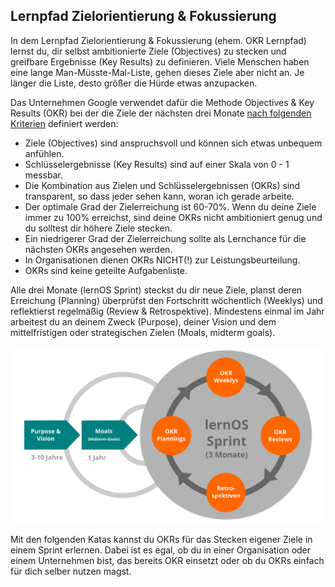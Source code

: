 ## Lernpfad Zielorientierung & Fokussierung

In dem Lernpfad Zielorientierung & Fokussierung (ehem. OKR Lernpfad) lernst du, dir selbst ambitionierte Ziele (Objectives) zu stecken und greifbare Ergebnisse (Key Results) zu definieren. Viele Menschen haben eine lange Man-Müsste-Mal-Liste, gehen dieses Ziele aber nicht an. Je länger die Liste, desto größer die Hürde etwas anzupacken.

Das Unternehmen Google verwendet dafür die Methode Objectives & Key Results (OKR) bei der die Ziele der nächsten drei Monate [nach folgenden Kriterien](https://rework.withgoogle.com/guides/set-goals-with-okrs/steps/introduction/) definiert werden:

* Ziele (Objectives) sind anspruchsvoll und können sich etwas unbequem anfühlen.
* Schlüsselergebnisse (Key Results) sind auf einer Skala von 0 - 1 messbar.
* Die Kombination aus Zielen und Schlüsselergebnissen (OKRs) sind transparent, so dass jeder sehen kann, woran ich gerade arbeite.
* Der optimale Grad der Zielerreichung ist 60-70%. Wenn du deine Ziele immer zu 100% erreichst, sind deine OKRs nicht ambitioniert genug und du solltest dir höhere Ziele stecken.
* Ein niedrigerer Grad der Zielerreichung sollte als Lernchance für die nächsten OKRs angesehen werden.
* In Organisationen dienen OKRs NICHT(!) zur Leistungsbeurteilung.
* OKRs sind keine geteilte Aufgabenliste.

Alle drei Monate (lernOS Sprint) steckst du dir neue Ziele, planst deren Erreichung (Planning) überprüfst den Fortschritt wöchentlich (Weeklys) und reflektierst regelmäßig (Review & Retrospektive). Mindestens einmal im Jahr arbeitest du an deinem Zweck (Purpose), deiner Vision und dem mittelfristigen oder strategischen Zielen (Moals, midterm goals).

![Der OKR-Zyklus in einem lernOS Sprint (Quelle: [Der OKR-Guide](https://www.die-agilen.de/fileadmin/downloads/okr-guide-free.pdf), eigene Darstellung)](./images/lernOS-OKR-zyklus.png)

Mit den folgenden Katas kannst du OKRs für das Stecken eigener Ziele in einem Sprint erlernen. Dabei ist es egal, ob du in einer Organisation oder einem Unternehmen bist, das bereits OKR einsetzt oder ob du OKRs einfach für dich selber nutzen magst.